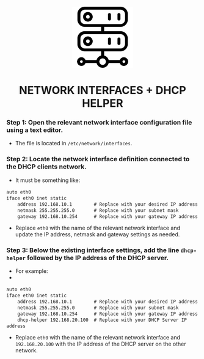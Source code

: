 <p align="center">
  <a href="">
    <img src="../../img/wired-network-dhcp-helper.png" alt="NETWORK INTERFACES + DHCP HELPER" width="160" height="160">
  </a>
  <h1 align="center">NETWORK INTERFACES + DHCP HELPER</h1>
</p>

### Step 1: Open the relevant network interface configuration file using a text editor.

- The file is located in ``/etc/network/interfaces``.

### Step 2: Locate the network interface definition connected to the DHCP clients network.

- It must be something like:

```
auto eth0
iface eth0 inet static
    address 192.168.10.1        # Replace with your desired IP address
    netmask 255.255.255.0       # Replace with your subnet mask
    gateway 192.168.10.254      # Replace with your gateway IP address
```

- Replace ``eth0`` with the name of the relevant network interface and update the IP address, netmask and gateway settings as needed.



### Step 3: Below the existing interface settings, add the line ``dhcp-helper`` followed by the IP address of the DHCP server.

- For example:
-
```
auto eth0
iface eth0 inet static
    address 192.168.10.1        # Replace with your desired IP address
    netmask 255.255.255.0       # Replace with your subnet mask
    gateway 192.168.10.254      # Replace with your gateway IP address
    dhcp-helper 192.168.20.100  # Replace with your DHCP Server IP address
```

- Replace ``eth0`` with the name of the relevant network interface and ``192.168.20.100`` with the IP address of the DHCP server on the other network.